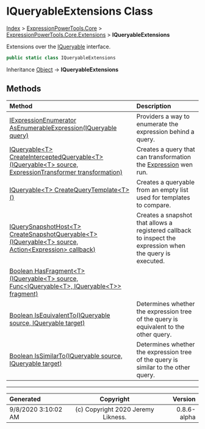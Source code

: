 ﻿# IQueryableExtensions Class

[Index](../index.md) > [ExpressionPowerTools.Core](ExpressionPowerTools.Core.a.md) > [ExpressionPowerTools.Core.Extensions](ExpressionPowerTools.Core.Extensions.n.md) > **IQueryableExtensions**

Extensions over the [IQueryable](https://docs.microsoft.com/dotnet/api/system.linq.iqueryable) interface.

```csharp
public static class IQueryableExtensions
```

Inheritance [Object](https://docs.microsoft.com/dotnet/api/system.object) → **IQueryableExtensions**

## Methods

| Method | Description |
| :-- | :-- |
| [IExpressionEnumerator AsEnumerableExpression(IQueryable query)](ExpressionPowerTools.Core.Extensions.IQueryableExtensions.AsEnumerableExpression.m.md) | Providers a way to enumerate the expression behind a query. |
| [IQueryable&lt;T> CreateInterceptedQueryable&lt;T>(IQueryable&lt;T> source, ExpressionTransformer transformation)](ExpressionPowerTools.Core.Extensions.IQueryableExtensions.CreateInterceptedQueryable.m.md) | Creates a query that can transformation the [Expression](https://docs.microsoft.com/dotnet/api/system.linq.expressions.expression) wen run. |
| [IQueryable&lt;T> CreateQueryTemplate&lt;T>()](ExpressionPowerTools.Core.Extensions.IQueryableExtensions.CreateQueryTemplate.m.md) | Creates a queryable from an empty list used for templates to compare. |
| [IQuerySnapshotHost&lt;T> CreateSnapshotQueryable&lt;T>(IQueryable&lt;T> source, Action&lt;Expression> callback)](ExpressionPowerTools.Core.Extensions.IQueryableExtensions.CreateSnapshotQueryable.m.md) | Creates a snapshot that allows a registered callback to            inspect the expression when the query is executed. |
| [Boolean HasFragment&lt;T>(IQueryable&lt;T> source, Func&lt;IQueryable&lt;T>, IQueryable&lt;T>> fragment)](ExpressionPowerTools.Core.Extensions.IQueryableExtensions.HasFragment.m.md) |  |
| [Boolean IsEquivalentTo(IQueryable source, IQueryable target)](ExpressionPowerTools.Core.Extensions.IQueryableExtensions.IsEquivalentTo.m.md) | Determines whether the expression tree of the query is equivalent to the other query. |
| [Boolean IsSimilarTo(IQueryable source, IQueryable target)](ExpressionPowerTools.Core.Extensions.IQueryableExtensions.IsSimilarTo.m.md) | Determines whether the expression tree of the query is similar to the other query. |

---

| Generated | Copyright | Version |
| :-- | :-: | --: |
| 9/8/2020 3:10:02 AM | (c) Copyright 2020 Jeremy Likness. | 0.8.6-alpha |
